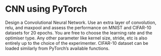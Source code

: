 # CNN using PyTorch

Design a Convolutional Neural Network. Use an extra layer of convolution, relu, and maxpool and assess the performance on MNIST and CIFAR-10 datasets for 20 epochs. You are free to choose the learning rate and the optimiser type. Any other parameter like kernel size, stride, etc is also entirely up to the choice of the experimenter.
CIFAR-10 dataset can be loaded similarly from PyTorch’s available functions. 
